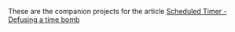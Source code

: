 These are the companion projects for the article [Scheduled Timer - Defusing a time bomb](https://medium.com/@DudeOnSwift/scheduled-timer-defusing-a-time-bomb-85f854714b5c)

